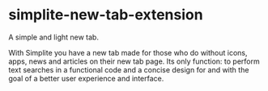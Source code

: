 # simplite-new-tab-extension
A simple and light new tab.

With Simplite you have a new tab made for those who do without icons, apps, news and articles on their new tab page.
Its only function: to perform text searches in a functional code and a concise design for and with the goal of a better user experience and interface.
